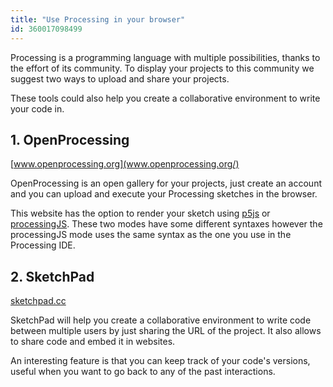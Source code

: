 ```yaml
---
title: "Use Processing in your browser"
id: 360017098499
---
```


Processing is a programming language with multiple possibilities, thanks to the effort of its community. To display your projects to this community we suggest two ways to upload and share your projects.

These tools could also help you create a collaborative environment to write your code in.

## 1. OpenProcessing

[www.openprocessing.org](www.openprocessing.org/)

OpenProcessing is an open gallery for your projects, just create an account and you can upload and execute your Processing sketches in the browser.

This website has the option to render your sketch using [p5js](https://p5js.org/) or [processingJS](http://processingjs.org/). These two modes have some different syntaxes however the processingJS mode uses the same syntax as the one you use in the Processing IDE.

## 2. SketchPad

[sketchpad.cc](sketchpad.cc/)

SketchPad will help you create a collaborative environment to write code between multiple users by just sharing the URL of the project. It also allows to share code and embed it in websites.

An interesting feature is that you can keep track of your code's versions, useful when you want to go back to any of the past interactions.